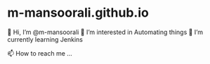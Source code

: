 # m-mansoorali.github.io
👋 Hi, I’m @m-mansoorali
👀 I’m interested in Automating things
🌱 I’m currently learning Jenkins

📫 How to reach me ...
